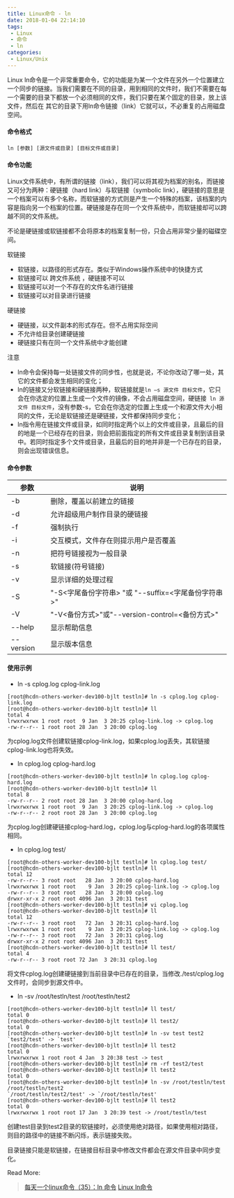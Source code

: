 ```yaml
---
title: Linux命令 - ln
date: 2018-01-04 22:14:10
tags:
 - Linux
 - 命令
 - ln
categories:
 - Linux/Unix
---
```


Linux ln命令是一个非常重要命令，它的功能是为某一个文件在另外一个位置建立一个同步的链接。当我们需要在不同的目录，用到相同的文件时，我们不需要在每一个需要的目录下都放一个必须相同的文件，我们只要在某个固定的目录，放上该文件，然后在 其它的目录下用ln命令链接（link）它就可以，不必重复的占用磁盘空间。

#### 命令格式

```
ln [参数] [源文件或目录] [目标文件或目录]
```

#### 命令功能

Linux文件系统中，有所谓的链接（link），我们可以将其视为档案的别名，而链接又可分为两种：硬链接（hard link）与软链接（symbolic link），硬链接的意思是一个档案可以有多个名称，而软链接的方式则是产生一个特殊的档案，该档案的内容是指向另一个档案的位置。硬链接是存在同一个文件系统中，而软链接却可以跨越不同的文件系统。

不论是硬链接或软链接都不会将原本的档案复制一份，只会占用非常少量的磁碟空间。

软链接

- 软链接，以路径的形式存在。类似于Windows操作系统中的快捷方式
- 软链接可以 跨文件系统 ，硬链接不可以
- 软链接可以对一个不存在的文件名进行链接
- 软链接可以对目录进行链接

硬链接

- 硬链接，以文件副本的形式存在。但不占用实际空间
- 不允许给目录创建硬链接
- 硬链接只有在同一个文件系统中才能创建

注意

- ln命令会保持每一处链接文件的同步性，也就是说，不论你改动了哪一处，其它的文件都会发生相同的变化；
- ln的链接又分软链接和硬链接两种，软链接就是`ln –s 源文件 目标文件`，它只会在你选定的位置上生成一个文件的镜像，不会占用磁盘空间，硬链接` ln 源文件 目标文件`，没有参数-s，它会在你选定的位置上生成一个和源文件大小相同的文件，无论是软链接还是硬链接，文件都保持同步变化；
- ln指令用在链接文件或目录，如同时指定两个以上的文件或目录，且最后的目的地是一个已经存在的目录，则会把前面指定的所有文件或目录复制到该目录中。若同时指定多个文件或目录，且最后的目的地并非是一个已存在的目录，则会出现错误信息。

#### 命令参数

| 参数        | 说明                                    |
| --------- | ------------------------------------- |
| -b        | 删除，覆盖以前建立的链接                          |
| -d        | 允许超级用户制作目录的硬链接                        |
| -f        | 强制执行                                  |
| -i        | 交互模式，文件存在则提示用户是否覆盖                    |
| -n        | 把符号链接视为一般目录                           |
| -s        | 软链接(符号链接)                             |
| -v        | 显示详细的处理过程                             |
| -S        | "-S<字尾备份字符串> "或 "--suffix=<字尾备份字符串>"  |
| -V        | "-V<备份方式>"或"--version-control=<备份方式>" |
| --help    | 显示帮助信息                                |
| --version | 显示版本信息                                |

#### 使用示例

- ln -s cplog.log cplog-link.log

```
[root@hcdn-others-worker-dev100-bjlt testln]# ln -s cplog.log cplog-link.log 
[root@hcdn-others-worker-dev100-bjlt testln]# ll
total 4
lrwxrwxrwx 1 root root  9 Jan  3 20:25 cplog-link.log -> cplog.log
-rw-r--r-- 1 root root 28 Jan  3 20:00 cplog.log
```

为cplog.log文件创建软链接cplog-link.log，如果cplog.log丢失，其软链接cplog-link.log也将失效。

- ln cplog.log cplog-hard.log 

```
[root@hcdn-others-worker-dev100-bjlt testln]# ln cplog.log cplog-hard.log 
[root@hcdn-others-worker-dev100-bjlt testln]# ll
total 8
-rw-r--r-- 2 root root 28 Jan  3 20:00 cplog-hard.log
lrwxrwxrwx 1 root root  9 Jan  3 20:25 cplog-link.log -> cplog.log
-rw-r--r-- 2 root root 28 Jan  3 20:00 cplog.log
```

为cplog.log创建硬链接cplog-hard.log，cplog.log与cplog-hard.log的各项属性相同。

- ln cplog.log test/

```
[root@hcdn-others-worker-dev100-bjlt testln]# ln cplog.log test/
[root@hcdn-others-worker-dev100-bjlt testln]# ll
total 12
-rw-r--r-- 3 root root   28 Jan  3 20:00 cplog-hard.log
lrwxrwxrwx 1 root root    9 Jan  3 20:25 cplog-link.log -> cplog.log
-rw-r--r-- 3 root root   28 Jan  3 20:00 cplog.log
drwxr-xr-x 2 root root 4096 Jan  3 20:31 test
[root@hcdn-others-worker-dev100-bjlt testln]# vi cplog.log 
[root@hcdn-others-worker-dev100-bjlt testln]# ll
total 12
-rw-r--r-- 3 root root   72 Jan  3 20:31 cplog-hard.log
lrwxrwxrwx 1 root root    9 Jan  3 20:25 cplog-link.log -> cplog.log
-rw-r--r-- 3 root root   72 Jan  3 20:31 cplog.log
drwxr-xr-x 2 root root 4096 Jan  3 20:31 test
[root@hcdn-others-worker-dev100-bjlt testln]# ll test/
total 4
-rw-r--r-- 3 root root 72 Jan  3 20:31 cplog.log
```

将文件cplog.log创建硬链接到当前目录中已存在的目录，当修改./test/cplog.log文件时，会同步到源文件中。

- ln -sv /root/testln/test /root/testln/test2

```
[root@hcdn-others-worker-dev100-bjlt testln]# ll test/
total 0
[root@hcdn-others-worker-dev100-bjlt testln]# ll test2/
total 0
[root@hcdn-others-worker-dev100-bjlt testln]# ln -sv test test2
`test2/test' -> `test'
[root@hcdn-others-worker-dev100-bjlt testln]# ll test2
total 0
lrwxrwxrwx 1 root root 4 Jan  3 20:38 test -> test
[root@hcdn-others-worker-dev100-bjlt testln]# rm -rf test2/test 
[root@hcdn-others-worker-dev100-bjlt testln]# ll test2
total 0
[root@hcdn-others-worker-dev100-bjlt testln]# ln -sv /root/testln/test /root/testln/test2
`/root/testln/test2/test' -> `/root/testln/test'
[root@hcdn-others-worker-dev100-bjlt testln]# ll test2
total 0
lrwxrwxrwx 1 root root 17 Jan  3 20:39 test -> /root/testln/test
```

创建test目录到test2目录的软链接时，必须使用绝对路径，如果使用相对路径，则目的路径中的链接不断闪烁，表示链接失败。

目录链接只能是软链接，在链接目标目录中修改文件都会在源文件目录中同步变化。



Read More: 

> [每天一个linux命令（35）：ln 命令](http://www.cnblogs.com/peida/archive/2012/12/11/2812294.html) [Linux ln命令](http://www.runoob.com/linux/linux-comm-ln.html) 